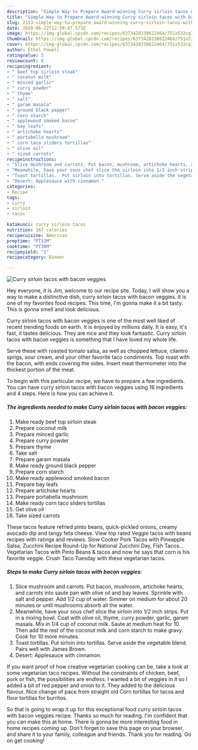 ```yaml
---
description: "Simple Way to Prepare Award-winning Curry sirloin tacos with bacon veggies"
title: "Simple Way to Prepare Award-winning Curry sirloin tacos with bacon veggies"
slug: 2153-simple-way-to-prepare-award-winning-curry-sirloin-tacos-with-bacon-veggies
date: 2020-06-22T12:59:47.573Z
image: https://img-global.cpcdn.com/recipes/6373428338622464/751x532cq70/curry-sirloin-tacos-with-bacon-veggies-recipe-main-photo.jpg
thumbnail: https://img-global.cpcdn.com/recipes/6373428338622464/751x532cq70/curry-sirloin-tacos-with-bacon-veggies-recipe-main-photo.jpg
cover: https://img-global.cpcdn.com/recipes/6373428338622464/751x532cq70/curry-sirloin-tacos-with-bacon-veggies-recipe-main-photo.jpg
author: Ethel Powell
ratingvalue: 3
reviewcount: 8
recipeingredient:
- " beef top sirloin steak"
- " coconut milk"
- " minced garlic"
- " curry powder"
- " thyme"
- " salt"
- " garam masala"
- " ground black pepper"
- " corn starch"
- " applewood smoked bacon"
- " bay leafs"
- " artichoke hearts"
- " portabella mushroom"
- " corn taco sliders tortillas"
- " olive oil"
- " sized carrots"
recipeinstructions:
- "Slice mushroom and carrots. Put bacon, mushroom, artichoke hearts, and carrots into saute pan with olive oil and bay leaves. Sprinkle with salt and pepper. Add 1/2 cup of water. Simmer on medium for about 20 minutes or until mushrooms absorb all the water."
- "Meanwhile, have your sous chef slice the sirloin into 1/2 inch strips. Put in a mixing bowl. Coat with olive oil, thyme, curry powder, garlic, garam masala. Mix in 1/4 cup of coconut milk. Saute at medium heat for 10. Then add the rest of the coconut milk and corn starch to make gravy. Cook for 10 more minutes."
- "Toast tortillas.  Put sirloin into tortillas. Serve aside the vegetable blend. Pairs well with James Brown."
- "Desert: Applesauce with cinnamon."
categories:
- Recipe
tags:
- curry
- sirloin
- tacos

katakunci: curry sirloin tacos 
nutrition: 167 calories
recipecuisine: American
preptime: "PT33M"
cooktime: "PT38M"
recipeyield: "1"
recipecategory: Dinner

---
```



![Curry sirloin tacos with bacon veggies](https://img-global.cpcdn.com/recipes/6373428338622464/751x532cq70/curry-sirloin-tacos-with-bacon-veggies-recipe-main-photo.jpg)

Hey everyone, it is Jim, welcome to our recipe site. Today, I will show you a way to make a distinctive dish, curry sirloin tacos with bacon veggies. It is one of my favorites food recipes. This time, I'm gonna make it a bit tasty. This is gonna smell and look delicious.

Curry sirloin tacos with bacon veggies is one of the most well liked of recent trending foods on earth. It is enjoyed by millions daily. It is easy, it's fast, it tastes delicious. They are nice and they look fantastic. Curry sirloin tacos with bacon veggies is something that I have loved my whole life.

Serve these with roasted tomato salsa, as well as chopped lettuce, cilantro sprigs, sour cream, and your other favorite taco condiments. Top roast with the bacon, with ends covering the sides. Insert meat thermometer into the thickest portion of the meat.


To begin with this particular recipe, we have to prepare a few ingredients. You can have curry sirloin tacos with bacon veggies using 16 ingredients and 4 steps. Here is how you can achieve it.

<!--inarticleads1-->

##### The ingredients needed to make Curry sirloin tacos with bacon veggies:

1. Make ready  beef top sirloin steak
1. Prepare  coconut milk
1. Prepare  minced garlic
1. Prepare  curry powder
1. Prepare  thyme
1. Take  salt
1. Prepare  garam masala
1. Make ready  ground black pepper
1. Prepare  corn starch
1. Make ready  applewood smoked bacon
1. Prepare  bay leafs
1. Prepare  artichoke hearts
1. Prepare  portabella mushroom
1. Make ready  corn taco sliders tortillas
1. Get  olive oil
1. Take  sized carrots


These tacos feature refried pinto beans, quick-pickled onions, creamy avocado dip and tangy feta cheese. View top rated Veggie tacos with beans recipes with ratings and reviews. Slow Cooker Pork Tacos with Pineapple Salsa, Zucchini Recipe Round-Up for National Zucchini Day, Fish Tacos… Vegetarian Tacos with Pinto Beans &amp; tacos and now he says that corn is his favorite veggie. Crush Taco Tuesday with these vegetarian tacos. 

<!--inarticleads2-->

##### Steps to make Curry sirloin tacos with bacon veggies:

1. Slice mushroom and carrots. Put bacon, mushroom, artichoke hearts, and carrots into saute pan with olive oil and bay leaves. Sprinkle with salt and pepper. Add 1/2 cup of water. Simmer on medium for about 20 minutes or until mushrooms absorb all the water.
1. Meanwhile, have your sous chef slice the sirloin into 1/2 inch strips. Put in a mixing bowl. Coat with olive oil, thyme, curry powder, garlic, garam masala. Mix in 1/4 cup of coconut milk. Saute at medium heat for 10. Then add the rest of the coconut milk and corn starch to make gravy. Cook for 10 more minutes.
1. Toast tortillas.  Put sirloin into tortillas. Serve aside the vegetable blend. Pairs well with James Brown.
1. Desert: Applesauce with cinnamon.


If you want proof of how creative vegetarian cooking can be, take a look at some vegetarian taco recipes. Without the constraints of chicken, beef, pork or fish, the possibilities are endless. I wanted a bit of veggies in it so I added a bit of red pepper and onion to it. They added to the delicious flavour. Nice change of pace from straight old Corn tortillas for tacos and flour tortillas for burritos. 

So that is going to wrap it up for this exceptional food curry sirloin tacos with bacon veggies recipe. Thanks so much for reading. I'm confident that you can make this at home. There is gonna be more interesting food in home recipes coming up. Don't forget to save this page on your browser, and share it to your family, colleague and friends. Thank you for reading. Go on get cooking!
